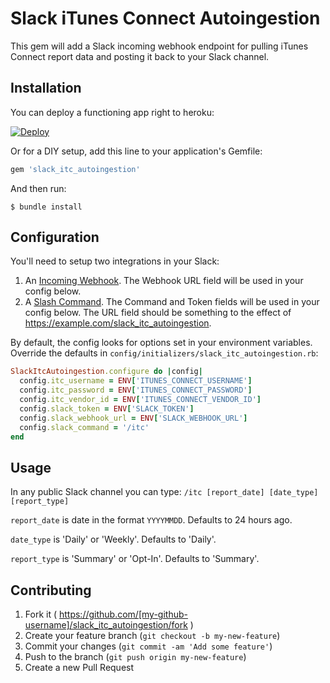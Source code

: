 # Slack iTunes Connect Autoingestion

This gem will add a Slack incoming webhook endpoint for pulling iTunes Connect report data and posting it back to your Slack channel.

## Installation

You can deploy a functioning app right to heroku:

[![Deploy](https://www.herokucdn.com/deploy/button.png)](https://heroku.com/deploy?template=https://github.com/thesoapcollective/slack_itc_autoingestion-app)

Or for a DIY setup, add this line to your application's Gemfile:
```ruby
gem 'slack_itc_autoingestion'
```

And then run:
```shell
$ bundle install
```

## Configuration
You'll need to setup two integrations in your Slack:

1. An [Incoming Webhook](https://slack.com/services/new/incoming-webhook). The Webhook URL field will be used in your config below.
2. A [Slash Command](https://slack.com/services/new/slash-commands). The Command and Token fields will be used in your config below. The URL field should be something to the effect of https://example.com/slack_itc_autoingestion.

By default, the config looks for options set in your environment variables. Override the defaults in `config/initializers/slack_itc_autoingestion.rb`:

```ruby
SlackItcAutoingestion.configure do |config|
  config.itc_username = ENV['ITUNES_CONNECT_USERNAME']
  config.itc_password = ENV['ITUNES_CONNECT_PASSWORD']
  config.itc_vendor_id = ENV['ITUNES_CONNECT_VENDOR_ID']
  config.slack_token = ENV['SLACK_TOKEN']
  config.slack_webhook_url = ENV['SLACK_WEBHOOK_URL']
  config.slack_command = '/itc'
end
```

## Usage
In any public Slack channel you can type:
`/itc [report_date] [date_type] [report_type]`

`report_date` is date in the format `YYYYMMDD`. Defaults to 24 hours ago.

`date_type` is 'Daily' or 'Weekly'. Defaults to 'Daily'.

`report_type` is 'Summary' or 'Opt-In'. Defaults to 'Summary'.

## Contributing

1. Fork it ( https://github.com/[my-github-username]/slack_itc_autoingestion/fork )
2. Create your feature branch (`git checkout -b my-new-feature`)
3. Commit your changes (`git commit -am 'Add some feature'`)
4. Push to the branch (`git push origin my-new-feature`)
5. Create a new Pull Request
